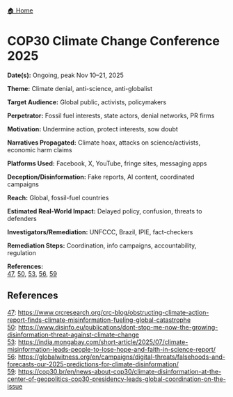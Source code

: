 <a href="{{ '/' | relative_url }}" class="home-button">🏠 Home</a>

# COP30 Climate Change Conference 2025

**Date(s):** Ongoing, peak Nov 10–21, 2025

**Theme:** Climate denial, anti-science, anti-globalist

**Target Audience:** Global public, activists, policymakers

**Perpetrator:** Fossil fuel interests, state actors, denial networks, PR firms

**Motivation:** Undermine action, protect interests, sow doubt

**Narratives Propagated:** Climate hoax, attacks on science/activists, economic harm claims

**Platforms Used:** Facebook, X, YouTube, fringe sites, messaging apps

**Deception/Disinformation:** Fake reports, AI content, coordinated campaigns

**Reach:** Global, fossil-fuel countries

**Estimated Real-World Impact:** Delayed policy, confusion, threats to defenders

**Investigators/Remediation:** UNFCCC, Brazil, IPIE, fact-checkers

**Remediation Steps:** Coordination, info campaigns, accountability, regulation

**References:**  
[47](https://www.crcresearch.org/crc-blog/obstructing-climate-action-report-finds-climate-misinformation-fueling-global-catastrophe), [50](https://www.disinfo.eu/publications/dont-stop-me-now-the-growing-disinformation-threat-against-climate-change), [53](https://india.mongabay.com/short-article/2025/07/climate-misinformation-leads-people-to-lose-hope-and-faith-in-science-report/), [56](https://globalwitness.org/en/campaigns/digital-threats/falsehoods-and-forecasts-our-2025-predictions-for-climate-disinformation/), [59](https://cop30.br/en/news-about-cop30/climate-disinformation-at-the-center-of-geopolitics-cop30-presidency-leads-global-coordination-on-the-issue)

## References

[47](https://www.crcresearch.org/crc-blog/obstructing-climate-action-report-finds-climate-misinformation-fueling-global-catastrophe): https://www.crcresearch.org/crc-blog/obstructing-climate-action-report-finds-climate-misinformation-fueling-global-catastrophe  
[50](https://www.disinfo.eu/publications/dont-stop-me-now-the-growing-disinformation-threat-against-climate-change): https://www.disinfo.eu/publications/dont-stop-me-now-the-growing-disinformation-threat-against-climate-change  
[53](https://india.mongabay.com/short-article/2025/07/climate-misinformation-leads-people-to-lose-hope-and-faith-in-science-report/): https://india.mongabay.com/short-article/2025/07/climate-misinformation-leads-people-to-lose-hope-and-faith-in-science-report/  
[56](https://globalwitness.org/en/campaigns/digital-threats/falsehoods-and-forecasts-our-2025-predictions-for-climate-disinformation/): https://globalwitness.org/en/campaigns/digital-threats/falsehoods-and-forecasts-our-2025-predictions-for-climate-disinformation/  
[59](https://cop30.br/en/news-about-cop30/climate-disinformation-at-the-center-of-geopolitics-cop30-presidency-leads-global-coordination-on-the-issue): https://cop30.br/en/news-about-cop30/climate-disinformation-at-the-center-of-geopolitics-cop30-presidency-leads-global-coordination-on-the-issue
